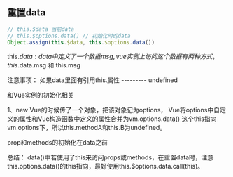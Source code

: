 ## 重置data

```javascript
// this.$data 当前data
// this.$options.data() // 初始化时的data
Object.assign(this.$data, this.$options.data())
```
this.$data:
data中定义了一个数据msg, vue实例上访问这个数据有两种方式，this.$data.msg 和 this.msg




注意事项：
如果data里面有引用this.属性 --------- undefined

和Vue实例的初始化相关

1、new Vue的时候传了一个对象，把该对象记为options，
Vue将options中自定义的属性和Vue构造函数中定义的属性合并为vm.options.data()
这个this指向vm.options下，所以this.methodA和this.B为undefined。

prop和methods的初始化在data之前


总结：
data()中若使用了this来访问props或methods，在重置data时，注意this.options.data()的this指向，最好使用this.$options.data.call(this)。


